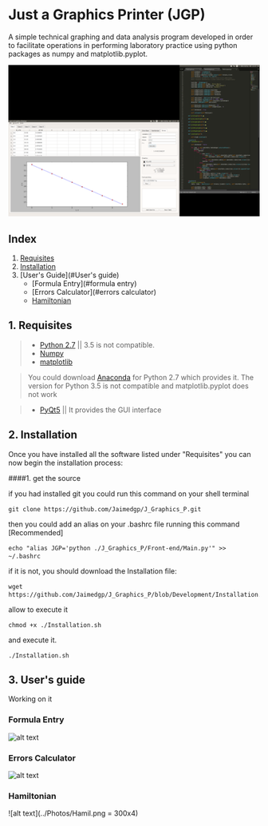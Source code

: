 # Just a Graphics Printer (JGP)

  A simple technical graphing and data analysis program developed in order to facilitate operations in performing laboratory practice using python packages as numpy and matplotlib.pyplot.
  
  ![alt text](Photos/Screenshot_JGP.png "Logo Title Text 1")

## Index

1. [Requisites](#requisites)
2. [Installation](#installation)
3. [User's Guide](#User's guide)
	* [Formula Entry](#formula entry)
	* [Errors Calculator](#errors calculator)
	* [Hamiltonian](#hamiltonian)
  
## <a name="requisites"></a> 1. Requisites
  
>* [Python 2.7](https://www.python.org/download/releases/2.7/) || 3.5 is not compatible.
>* [Numpy](http://www.numpy.org/) 
>* [matplotlib](http://matplotlib.org/) 

> You could download [Anaconda](https://www.continuum.io/downloads) for Python 2.7 which provides it. The version for Python 3.5 is not compatible and matplotlib.pyplot does not work

>* [PyQt5](https://www.riverbankcomputing.com/software/pyqt/download5) || It provides the GUI interface

## <a name="installation"></a> 2. Installation

Once you have installed all the software listed under "Requisites" you can now begin the installation process:

####1. get the source

if you had installed git you could run this command on your shell terminal

``` shell
git clone https://github.com/Jaimedgp/J_Graphics_P.git
```

then you could add an alias on your .bashrc file running this command [Recommended]

``` shell
echo "alias JGP='python ./J_Graphics_P/Front-end/Main.py'" >> ~/.bashrc
```
  
if it is not, you should download the Installation file:

``` shell
wget https://github.com/Jaimedgp/J_Graphics_P/blob/Development/Installation.sh
```
allow to execute it

``` shell
chmod +x ./Installation.sh
```

and execute it. 

``` shell
./Installation.sh
```

## <a name="User's guide"></a> 3. User's guide

Working on it


### <a name="formula entry"></a> Formula Entry

![alt text](../Photos/FormulaEntry.png "Logo Title Text 1")


### <a name="errors calculator"></a> Errors Calculator

![alt text](../Photos/ErrorCalc.png "Logo Title Text 1")

### <a name="hamiltonian"></a> Hamiltonian

![alt text](../Photos/Hamil.png = 300x4)
